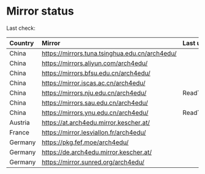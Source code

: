 <script src="./time.js"></script>
# Mirror status
Last check: <script type="text/javascript">localize(1688113417.9347901);</script>

|Country|Mirror|Last update|
|:------|:-----|:----------|
|China|https://mirrors.tuna.tsinghua.edu.cn/arch4edu/|<script type="text/javascript">localize(1688063603);</script>|
|China|https://mirrors.aliyun.com/arch4edu/|<script type="text/javascript">localize(1688020508);</script>|
|China|https://mirrors.bfsu.edu.cn/arch4edu/|<script type="text/javascript">localize(1688063603);</script>|
|China|https://mirror.iscas.ac.cn/arch4edu/|<script type="text/javascript">localize(1688063603);</script>|
|China|https://mirrors.nju.edu.cn/arch4edu/|ReadTimeout|
|China|https://mirrors.sau.edu.cn/arch4edu/|<script type="text/javascript">localize(1673850842);</script>|
|China|https://mirrors.ynu.edu.cn/arch4edu/|ReadTimeout|
|Austria|https://at.arch4edu.mirror.kescher.at/|<script type="text/javascript">localize(1688063603);</script>|
|France|https://mirror.lesviallon.fr/arch4edu/|<script type="text/javascript">localize(1688063603);</script>|
|Germany|https://pkg.fef.moe/arch4edu/|<script type="text/javascript">localize(1688063603);</script>|
|Germany|https://de.arch4edu.mirror.kescher.at/|<script type="text/javascript">localize(1688063603);</script>|
|Germany|https://mirror.sunred.org/arch4edu/|<script type="text/javascript">localize(1688063603);</script>|

<script src="./tablefilter/tablefilter.js"></script>
<script src="./table.js"></script>